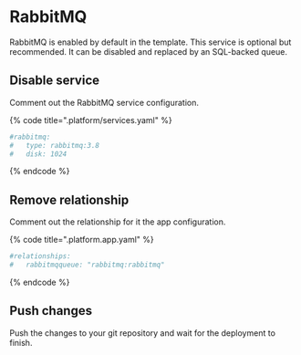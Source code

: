 # RabbitMQ

RabbitMQ is enabled by default in the template. This service is optional 
 but recommended. It can be disabled and replaced by an SQL-backed queue.

## Disable service

Comment out the RabbitMQ service configuration.

{% code title=".platform/services.yaml" %}

```yaml
#rabbitmq:
#   type: rabbitmq:3.8
#   disk: 1024
```

{% endcode %}

## Remove relationship

Comment out the relationship for it the app configuration.

{% code title=".platform.app.yaml" %}

```yaml
#relationships:
#   rabbitmqqueue: "rabbitmq:rabbitmq"
```

{% endcode %}

## Push changes

Push the changes to your git repository and wait for the deployment to finish.
